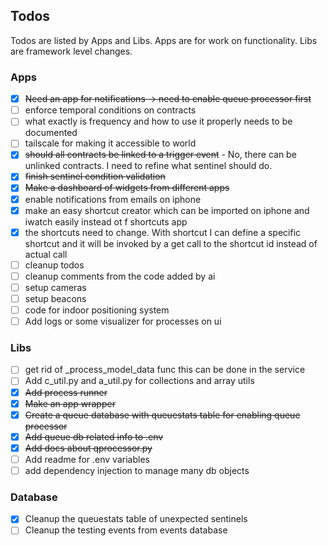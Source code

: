 ## Todos

Todos are listed by Apps and Libs. Apps are for work on functionality. Libs are framework level changes.

### Apps

* [X] ~~Need an app for notifications -> need to enable queue processor first~~
* [ ] enforce temporal conditions on contracts
* [ ] what exactly is frequency and how to use it properly needs to be documented
* [ ] tailscale for making it accessible to world
* [X] ~~should all contracts be linked to a trigger event~~ - No, there can be unlinked contracts. I need to refine what
  sentinel should do.
* [X] ~~finish sentinel condition validation~~
* [X] ~~Make a dashboard of widgets from different apps~~
* [x] enable notifications from emails on iphone
* [x] make an easy shortcut creator which can be imported on iphone and iwatch easily instead ot
  f shortcuts app
* [x] the shortcuts need to change. With shortcut I can define a specific shortcut and it will be invoked by a get call
  to the shortcut id instead of actual call
* [ ] cleanup todos
* [ ] cleanup comments from the code added by ai
* [ ] setup cameras
* [ ] setup beacons
* [ ] code for indoor positioning system
* [ ] Add logs or some visualizer for processes on ui

### Libs
* [ ] get rid of _process_model_data func this can be done in the service
* [ ] Add c_util.py and a_util.py for collections and array utils
* [X] ~~Add process runner~~
* [X] ~~Make an app wrapper~~
* [X] ~~Create a queue database with queuestats table for enabling queue processor~~
* [X] ~~Add queue db related info to .env~~
* [X] ~~Add docs about qprocessor.py~~
* [ ] Add readme for .env variables
* [ ] add dependency injection to manage many db objects

### Database

* [x] Cleanup the queuestats table of unexpected sentinels
* [ ] Cleanup the testing events from events database
